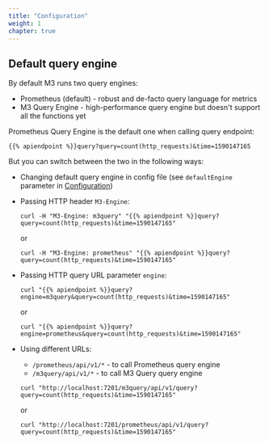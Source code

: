 ```yaml
---
title: "Configuration"
weight: 1
chapter: true
---
```



## Default query engine

By default M3 runs two query engines:

- Prometheus (default) - robust and de-facto query language for metrics
- M3 Query Engine - high-performance query engine but doesn't support all the functions yet

Prometheus Query Engine is the default one when calling query endpoint:
```
{{% apiendpoint %}}query?query=count(http_requests)&time=1590147165
```

But you can switch between the two in the following ways:

- Changing default query engine in config file (see `defaultEngine` parameter in [Configuration](annotated_config))
- Passing HTTP header `M3-Engine`:

    ```curl -H "M3-Engine: m3query" "{{% apiendpoint %}}query?query=count(http_requests)&time=1590147165"```

    or

    ```curl -H "M3-Engine: prometheus" "{{% apiendpoint %}}query?query=count(http_requests)&time=1590147165"```

- Passing HTTP query URL parameter `engine`:

    ```curl "{{% apiendpoint %}}query?engine=m3query&query=count(http_requests)&time=1590147165"```
    
    or

    ```curl "{{% apiendpoint %}}query?engine=prometheus&query=count(http_requests)&time=1590147165"```

- Using different URLs:
    - `/prometheus/api/v1/*` - to call Prometheus query engine
    - `/m3query/api/v1/*` - to call M3 Query query engine

    ```curl "http://localhost:7201/m3query/api/v1/query?query=count(http_requests)&time=1590147165"```
    
    or

    ```curl "http://localhost:7201/prometheus/api/v1/query?query=count(http_requests)&time=1590147165"```
